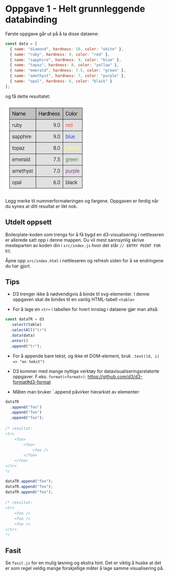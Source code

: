 # Oppgave 1 - Helt grunnleggende databinding

Første oppgave går ut på å ta disse dataene:

```javascript
const data = [
  { name: "diamond", hardness: 10, color: "white" },
  { name: "ruby", hardness: 9, color: "red" },
  { name: "sapphire", hardness: 9, color: "blue" },
  { name: "topaz", hardness: 8, color: "yellow" },
  { name: "emerald", hardness: 7.5, color: "green" },
  { name: "amethyst", hardness: 7, color: "purple" },
  { name: "opal", hardness: 6, color: "black" }
];
```

og få dette resultatet:

![Resultat oppgave 1](../../img/1-table.png)

Legg merke til nummerformateringen og fargene. Oppgaven er ferdig når du synes at ditt resultat er likt nok.

## Utdelt oppsett

Boilerplate-koden som trengs for å få bygd en d3-visualisering i nettleseren er allerede satt opp i denne mappen. Du vil mest sannsynlig skrive mesteparten av koden din i `src/index.js` hvor det står `// ENTRY POINT FOR D3`.

Åpne opp `src/index.html` i nettleseren og refresh siden for å se endringene du har gjort.

## Tips

* D3 trenger ikke å nødvendigvis å binde til svg-elementer. I denne oppgaven skal de bindes til en vanlig HTML-tabell `<table>`

* For å lage en `<tr>` i tabellen for hvert innslag i dataene gjør man altså:

```javascript
const dataTR = d3
  .select(table)
  .selectAll("tr")
  .data(data)
  .enter()
  .append("tr");
```

* For å appende bare tekst, og ikke et DOM-element, bruk `.text((d, i) => "en tekst")`

* D3 kommer med mange nyttige verktøy for datavisualiseringsrelaterte oppgaver. F.eks. `format(<format>)`: https://github.com/d3/d3-format#d3-format

* Måten man bruker `.append påvirker hierarkiet av elementer:

```javascript
dataTR
  .append("foo")
  .append("foo")
  .append("foo");

/* resultat:
<tr>
    <foo>
        <foo>
            <foo />
        </foo>
    </foo>
</tr>
*/
```

```javascript
dataTR.append("foo");
dataTR.append("foo");
dataTR.append("foo");

/* resultat:
<tr>
    <foo />
    <foo />
    <foo />
</tr>
*/
```

## Fasit

Se `fasit.js` for en mulig løsning og ekstra hint. Det er viktig å huske at det er som regel veldig mange forskjellige måter å lage samme visualisering på.
